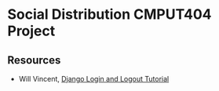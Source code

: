 # Social Distribution CMPUT404 Project

## Resources
- Will Vincent, [Django Login and Logout Tutorial](https://learndjango.com/tutorials/django-login-and-logout-tutorial)
